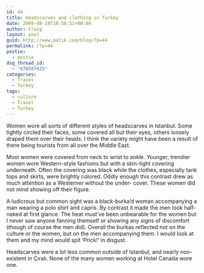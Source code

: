 ```yaml
---
id: 44
title: Headscarves and clothing in Turkey
date: 2009-08-28T10:50:51+00:00
author: Craig
layout: post
guid: http://www.patik.com/blog/?p=44
permalink: /?p=44
postie:
  - postie
dsq_thread_id:
  - "678587825"
categories:
  - Travel
  - Turkey
tags:
  - culture
  - Travel
  - Turkey
---
```

Women wore all sorts of different styles of headscarves in Istanbul. Some tightly circled their faces, some covered all but their eyes, others loosely draped them over their heads. I think the variety might have been a result of there being tourists from all over the Middle East.

Most women were covered from neck to wrist to ankle. Younger, trendier women wore Western-style fashions but with a skin-tight covering underneath. Often the covering was black while the clothes, especially tank tops and skirts, were brightly colored. Oddly enough this contrast drew as much attention as a Westerner without the under- cover. These women did not mind showing off their figure.

A ludicrous but common sight was a black-burka&#8217;d woman accompanying a man wearing a polo shirt and capris. By contrast it made the men look half-naked at first glance. The heat must&#8217;ve been unbearable for the women but I never saw anyone fanning themself or showing any signs of discomfort (though of course the men did). Overall the burkas reflected not on the culture or the women, but on the men accompanying them. I would look at them and my mind would spit &#8216;Prick!&#8217; in disgust.

Headscarves were a lot less common outside of Istanbul, and nearly non- existent in Çıralı. None of the many women working at Hotel Canada wore one.